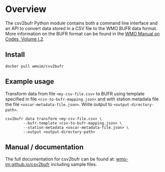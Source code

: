 Overview
========

The csv2bufr Python module contains both a command line interface and an API to convert data stored in a CSV file to the WMO BUFR data format.
More information on the BUFR format can be found in the [WMO Manual on Codes, Volume I.2](https://library.wmo.int/doc_num.php?explnum_id=10722).

Install
-------

    docker pull wmoim/csv2bufr

Example usage
-------------

Transform data from file ``<my-csv-file.csv>`` to BUFR using template specified in file ``<csv-to-bufr-mapping.json>``
and with station metadata file the file ``<oscar-metadata-file.json>``. Write output to ``<output-directory-path>``.

	csv2bufr data transform <my-csv-file.csv> \
			--bufr-template <csv-to-bufr-mapping.json> \
			--station-metadata <oscar-metadata-file.json> \
			--output <output-directory-path>

Manual / documentation
----------------------

The full documentation for csv2bufr can be found at: [wmo-im.github.io/csv2bufr](https://wmo-im.github.io/csv2bufr/) including sample files.


